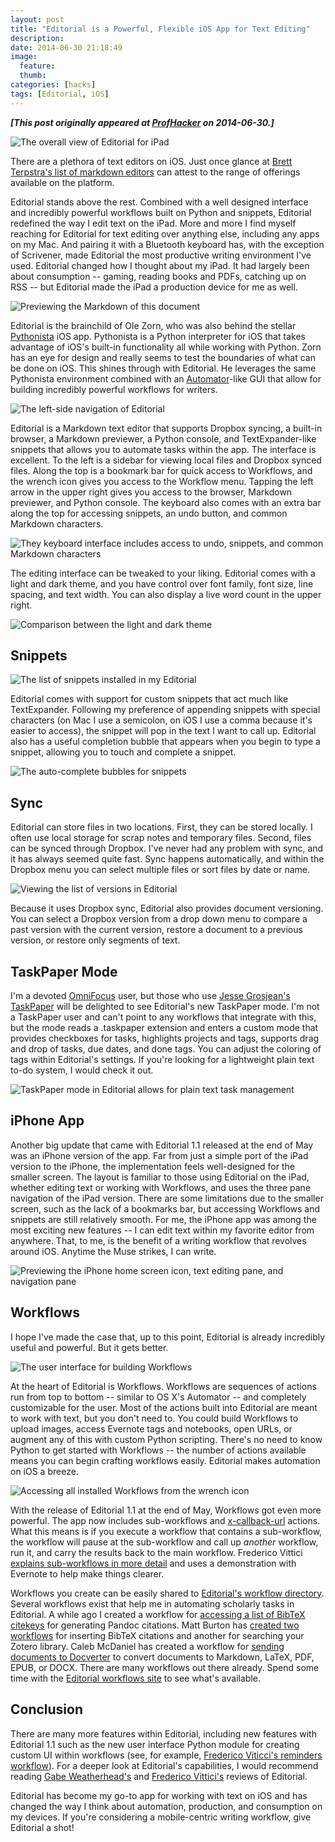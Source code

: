 ```yaml
---
layout: post
title: "Editorial is a Powerful, Flexible iOS App for Text Editing"
description:
date: 2014-06-30 21:18:49
image:
  feature:
  thumb:
categories: [hacks]
tags: [Editorial, iOS]
---
```


***[This post originally appeared at [ProfHacker](http://chronicle.com/blogs/profhacker/editorial-ios-text-editing/57431) on 2014-06-30.]***

![The overall view of Editorial for iPad](/assets/images/overall.png)

There are a plethora of text editors on iOS. Just once glance at [Brett Terpstra's list of markdown editors](http://brettterpstra.com/ios-text-editors/) can attest to the range of offerings available on the platform. 

Editorial stands above the rest. Combined with a well designed interface and incredibly powerful workflows built on Python and snippets, Editorial redefined the way I edit text on the iPad. More and more I find myself reaching for Editorial for text editing over anything else, including any apps on my Mac. And pairing it with a Bluetooth keyboard has, with the exception of Scrivener, made Editorial the most productive writing environment I've used. Editorial changed how I thought about my iPad. It had largely been about consumption -- gaming, reading books and PDFs, catching up on RSS -- but Editorial made the iPad a production device for me as well. 

![Previewing the Markdown of this document](/assets/images/markdown_preview.png)

Editorial is the brainchild of Ole Zorn, who was also behind the stellar [Pythonista](http://omz-software.com/pythonista/) iOS app. Pythonista is a Python interpreter for iOS that takes advantage of iOS's built-in functionality all while working with Python.  Zorn has an eye for design and really seems to test the boundaries of what can be done on iOS. This shines through with Editorial. He leverages the same Pythonista environment combined with an [Automator](http://support.apple.com/kb/HT2488)-like GUI that allow for building incredibly powerful workflows for writers. 

![The left-side navigation of Editorial](/assets/images/navigation.png)

Editorial is a Markdown text editor that supports Dropbox syncing, a built-in browser, a Markdown previewer, a Python console, and TextExpander-like snippets that allows you to automate tasks within the app. The interface is excellent. To the left is a sidebar for viewing local files and Dropbox synced files. Along the top is a bookmark bar for quick access to Workflows, and the wrench icon gives you access to the Workflow menu. Tapping the left arrow in the upper right gives you access to the browser, Markdown previewer, and Python console. The keyboard also comes with an extra bar along the top for accessing snippets, an undo button, and common Markdown characters.

![They keyboard interface includes access to undo, snippets, and common Markdown characters](/assets/images/keyboard.png) 

The editing interface can be tweaked to your liking. Editorial comes with a light and dark theme, and you have control over font family, font size, line spacing, and text width. You can also display a live word count in the upper right. 

![Comparison between the light and dark theme](/assets/images/theme_compare.png)

## Snippets

![The list of snippets installed in my Editorial](/assets/images/snippet_list.png)

Editorial comes with support for custom snippets that act much like TextExpander. Following my preference of appending snippets with special characters (on Mac I use a semicolon, on iOS I use a comma because it's easier to access), the snippet will pop in the text I want to call up. Editorial also has a useful completion bubble that appears when you begin to type a snippet, allowing you to touch and complete a snippet. 

![The auto-complete bubbles for snippets](/assets/images/snippet_bubble.png)

## Sync

Editorial can store files in two locations. First, they can be stored locally. I often use local storage for scrap notes and temporary files. Second, files can be synced through Dropbox. I've never had any problem with sync, and it has always seemed quite fast. Sync happens automatically, and within the Dropbox menu you can select multiple files or sort files by date or name. 

![Viewing the list of versions in Editorial](/assets/images/version_list.png)

Because it uses Dropbox sync, Editorial also provides document versioning. You can select a Dropbox version from a drop down menu to compare a past version with the current version, restore a document to a previous version, or restore only segments of text. 

## TaskPaper Mode

I'm a devoted [OmniFocus](https://www.omnigroup.com/omnifocus) user, but those who use [Jesse Grosjean's TaskPaper](http://www.hogbaysoftware.com/products/taskpaper) will be delighted to see Editorial's new TaskPaper mode. I'm not a TaskPaper user and can't point to any workflows that integrate with this, but the mode reads a .taskpaper extension and enters a custom mode that provides checkboxes for tasks, highlights projects and tags, supports drag and drop of tasks, due dates, and done tags. You can adjust the coloring of tags within Editorial's settings. If you're looking for a lightweight plain text to-do system, I would check it out.

![TaskPaper mode in Editorial allows for plain text task management](/assets/images/taskpaper.png)

## iPhone App

Another big update that came with Editorial 1.1 released at the end of May was an iPhone version of the app. Far from just a simple port of the iPad version to the iPhone, the implementation feels well-designed for the smaller screen. The layout is familiar to those using Editorial on the iPad, whether editing text or working with Workflows, and uses the three pane navigation of the iPad version. There are some limitations due to the smaller screen, such as the lack of a bookmarks bar, but accessing Workflows and snippets are still relatively smooth. For me, the iPhone app was among the most exciting new features -- I can edit text within my favorite editor from anywhere. That, to me, is the benefit of a writing workflow that revolves around iOS. Anytime the Muse strikes, I can write.

![Previewing the iPhone home screen icon, text editing pane, and navigation pane](/assets/images/iPhone_preview.png)

## Workflows

I hope I've made the case that, up to this point, Editorial is already incredibly useful and powerful. But it gets better.

![The user interface for building Workflows](/assets/images/workflow_view.png)

At the heart of Editorial is Workflows. Workflows are sequences of actions run from top to bottom -- similar to OS X's Automator -- and completely customizable for the user. Most of the actions built into Editorial are meant to work with text, but you don't need to. You could build Workflows to upload images, access Evernote tags and notebooks, open URLs, or augment any of this with custom Python scripting. There's no need to know Python to get started with Workflows -- the number of actions available means you can begin crafting workflows easily. Editorial makes automation on iOS a breeze. 

![Accessing all installed Workflows from the wrench icon](/assets/images/workflow_list_editorial.png)

With the release of Editorial 1.1 at the end of May, Workflows got even more powerful. The app now includes sub-workflows and [x-callback-url](http://x-callback-url.com/) actions. What this means is if you execute a workflow that contains a sub-workflow, the workflow will pause at the sub-workflow and call up *another* workflow, run it, and carry the results back to the main workflow. Frederico Vittici [explains sub-workflows in more detail](http://www.macstories.net/reviews/editorial-1-1/#sub-workflowsandx-callback-url) and uses a demonstration with Evernote to help make things clearer. 

Workflows you create can be easily shared to [Editorial's workflow directory](http://www.editorial-workflows.com/). Several workflows exist that help me in automating scholarly tasks in Editorial. A while ago I created a workflow for [accessing a list of BibTeX citekeys](http://jasonheppler.org/2013/08/21/using-editorial-and-bibkeys-together/) for generating Pandoc citations. Matt Burton has [created two workflows](https://forums.zotero.org/discussion/34960/zotero-workflow-for-editorial-app-on-the-ipad/) for inserting BibTeX citations and another for searching your Zotero library. Caleb McDaniel has created a workflow for [sending documents to Docverter](http://www.editorial-workflows.com/workflow/5608504794546176/Yrcflwk7t5I) to convert documents to Markdown, LaTeX, PDF, EPUB, or DOCX. There are many workflows out there already. Spend some time with the [Editorial workflows site](http://www.editorial-workflows.com/) to see what's available. 

## Conclusion

There are many more features within Editorial, including new features with Editorial 1.1 such as the new user interface Python module for creating custom UI within workflows (see, for example, [Frederico Viticci's reminders workflow](http://www.macstories.net/reviews/editorial-1-1/#ontheuieditor)). For a deeper look at Editorial's capabilities, I would recommend reading [Gabe Weatherhead's](http://www.macdrifter.com/2013/08/editorial-for-ipad-a-landmark-in-ios-text-editors.html) and [Frederico Vittici's](http://www.macstories.net/reviews/editorial-1-1/) reviews of Editorial. 

Editorial has become my go-to app for working with text on iOS and has changed the way I think about automation, production, and consumption on my devices. If you're considering a mobile-centric writing workflow, give Editorial a shot!
